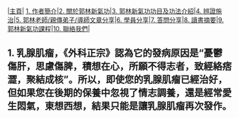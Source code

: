 |[主頁](/README.md)| [1. 作者簡介](/a10.md)|[2. 關於郭林新氣功](/a1.md)|[3. 郭林新氣功功目及功法介紹](/a2.md)|[4. 辨證施治](/a3.md)|[5. 郭林老師/親傳弟子/導師文章分享](/a5.md)|[6. 學員分享](/a6.md)|[7. 答問分享](/a7.md)|[8. 讀書摘要](/a4.md)|[9. 郭林新氣功課程](/郭林新氣功課程.md)|[10. 聯絡我們](/a9.md)|

## 1. 乳腺肌瘤，《外科正宗》認為它的發病原因是“憂鬱傷肝，思慮傷脾，積想在心，所願不得志者，致經絡痞澀，聚結成核”。所以，即使您的乳腺肌瘤已經治好，但如果您在後期的保養中忽視了情志調養，還是經常愛生悶氣，東想西想，結果只能是讓乳腺肌瘤再次發作。
